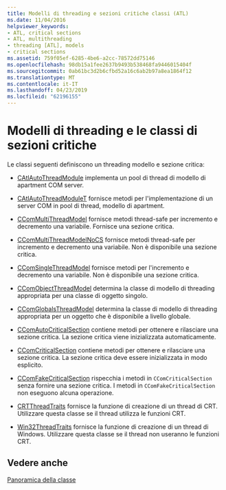 ```yaml
---
title: Modelli di threading e sezioni critiche classi (ATL)
ms.date: 11/04/2016
helpviewer_keywords:
- ATL, critical sections
- ATL, multithreading
- threading [ATL], models
- critical sections
ms.assetid: 759f05ef-6285-4be6-a2cc-78572dd75146
ms.openlocfilehash: 98db15a1fee2637b9493b538468fa9446015404f
ms.sourcegitcommit: 0ab61bc3d2b6cfbd52a16c6ab2b97a8ea1864f12
ms.translationtype: MT
ms.contentlocale: it-IT
ms.lasthandoff: 04/23/2019
ms.locfileid: "62196155"
---
```

# <a name="threading-models-and-critical-sections-classes"></a>Modelli di threading e le classi di sezioni critiche

Le classi seguenti definiscono un threading modello e sezione critica:

- [CAtlAutoThreadModule](../atl/reference/catlautothreadmodule-class.md) implementa un pool di thread di modello di apartment COM server.

- [CAtlAutoThreadModuleT](../atl/reference/catlautothreadmodulet-class.md) fornisce metodi per l'implementazione di un server COM in pool di thread, modello di apartment.

- [CComMultiThreadModel](../atl/reference/ccommultithreadmodel-class.md) fornisce metodi thread-safe per incremento e decremento una variabile. Fornisce una sezione critica.

- [CComMultiThreadModelNoCS](../atl/reference/ccommultithreadmodelnocs-class.md) fornisce metodi thread-safe per incremento e decremento una variabile. Non è disponibile una sezione critica.

- [CComSingleThreadModel](../atl/reference/ccomsinglethreadmodel-class.md) fornisce metodi per l'incremento e decremento una variabile. Non è disponibile una sezione critica.

- [CComObjectThreadModel](../atl/reference/atl-typedefs.md#ccomobjectthreadmodel) determina la classe di modello di threading appropriata per una classe di oggetto singolo.

- [CComGlobalsThreadModel](../atl/reference/atl-typedefs.md#ccomglobalsthreadmodel) determina la classe di modello di threading appropriata per un oggetto che è disponibile a livello globale.

- [CComAutoCriticalSection](../atl/reference/ccomautocriticalsection-class.md) contiene metodi per ottenere e rilasciare una sezione critica. La sezione critica viene inizializzata automaticamente.

- [CComCriticalSection](../atl/reference/ccomcriticalsection-class.md) contiene metodi per ottenere e rilasciare una sezione critica. La sezione critica deve essere inizializzata in modo esplicito.

- [CComFakeCriticalSection](../atl/reference/ccomfakecriticalsection-class.md) rispecchia i metodi in `CComCriticalSection` senza fornire una sezione critica. I metodi in `CComFakeCriticalSection` non eseguono alcuna operazione.

- [CRTThreadTraits](../atl/reference/crtthreadtraits-class.md) fornisce la funzione di creazione di un thread di CRT. Utilizzare questa classe se il thread utilizza le funzioni CRT.

- [Win32ThreadTraits](../atl/reference/win32threadtraits-class.md) fornisce la funzione di creazione di un thread di Windows. Utilizzare questa classe se il thread non useranno le funzioni CRT.

## <a name="see-also"></a>Vedere anche

[Panoramica della classe](../atl/atl-class-overview.md)
